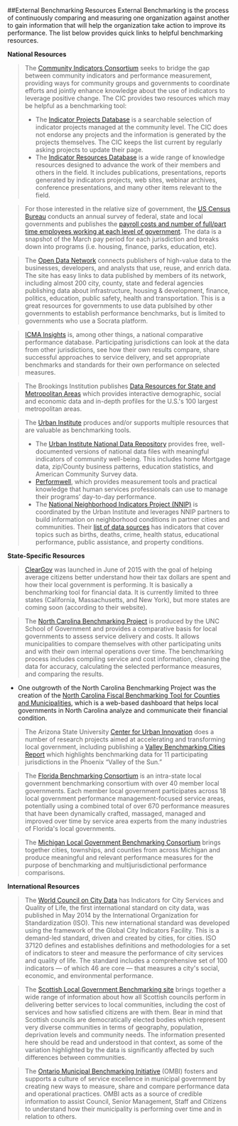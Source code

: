 ##External Benchmarking Resources
External Benchmarking is the process of continuously comparing and measuring one organization against another to gain information that will help the organization take action to improve its performance. The list below provides quick links to helpful benchmarking resources.

**National Resources**

>The [Community Indicators Consortium](http://www.communityindicators.net/about) seeks to bridge the gap between community indicators and performance measurement, providing ways for community groups and governments to coordinate efforts and jointly enhance knowledge about the use of indicators to leverage positive change. The CIC provides two resources which may be helpful as a benchmarking tool:
> * The [Indicator Projects Database](http://www.communityindicators.net/projects) is a searchable selection of indicator projects managed at the community level. The CIC does not endorse any projects and the information is generated by the projects themselves. The CIC keeps the list current by regularly asking projects to update their page.  
> * The [Indicator Resources Database](http://www.communityindicators.net/publications) is a wide range of knowledge resources designed to advance the work of their members and others in the field. It includes publications, presentations, reports generated by indicators projects, web sites, webinar archives, conference presentations, and many other items relevant to the field.

<p>

>For those interested in the relative size of government, the [US Census Bureau](http://www.census.gov/) conducts an annual survey of federal, state and local governments and publishes the [payroll costs and number of full/part time employees working at each level of government](http://www.census.gov//govs/apes/historical_data.html). The data is a snapshot of the March pay period for each jurisdiction and breaks down into programs (i.e. housing, finance, parks, education, etc). 

>The [Open Data Network](http://www.opendatanetwork.com/) connects publishers of high-value data to the businesses, developers, and analysts that use, reuse, and enrich data. The site has easy links to data published by members of its network, including almost 200 city, county, state and federal agencies publishing data about infrastructure, housing & development, finance, politics, education, public safety, health and transportation. This is a great resources for governments to use data publsihed by other governments to establish performance benchmarks, but is limited to governments who use a Socrata platform.

>[ICMA Insights](http://icma.org/en/results/center_for_performance_measurement/icma_insights) is, among other things, a national comparative performance database. Participating jurisdictions can look at the data from other jurisdictions, see how their own results compare, share successful approaches to service delivery, and set appropriate benchmarks and standards for their own performance on selected measures.

>The Brookings Institution publishes [Data Resources for State and Metropolitan Areas](http://www.brookings.edu/about/programs/metro/resources) which provides interactive demographic, social and economic data and in-depth profiles for the U.S.'s 100 largest metropolitan areas. 

>The [Urban Institute](http://www.urban.org/) produces and/or supports multiple resources that are valuable as benchmarking tools. 
> * The [Urban Institute National Data Repository](http://www.metrotrends.org/natdata/) provides free, well-documented versions of national data files with meaningful indicators of community well-being. This includes home Mortgage data, zip/County business patterns, education statistics, and American Community Survey data.   
> * [Performwell](http://www.performwell.org/), which provides measurement tools and practical knowledge that human services professionals can use to manage their programs’ day-to-day performance.
> * The [National Neighborhood Indicators Project (NNIP)](http://www.neighborhoodindicators.org/data-tech/sources) is coordinated by the Urban Institute and leverages NNIP partners to build information on neighborhood conditions in partner cities and communities. Their [list of data sources](http://www.neighborhoodindicators.org/data-tech/sources) has indicators that cover topics such as births, deaths, crime, health status, educational performance, public assistance, and property conditions.

**State-Specific Resources**

>[ClearGov](http://www.cleargov.com/) was launched in June of 2015 with the goal of helping average citizens better understand how their tax dollars are spent and how their local government is performing. It is basically a benchmarking tool for financial data. It is currently limited to three states (California, Massachusetts, and New York), but more states are coming soon (according to their website). 

>The [North Carolina Benchmarking Project](http://www.sog.unc.edu/resources/microsites/north-carolina-benchmarking-project) is produced by the UNC School of Government and provides a comparative basis for local governments to assess service delivery and costs. It allows municipalities to compare themselves with other participating units and with their own internal operations over time. The benchmarking process includes compiling service and cost information, cleaning the data for accuracy, calculating the selected performance measures, and comparing the results. 
* One outgrowth of the North Carolina Benchmarking Project was the creation of the [North Carolina Fiscal Benchmarking Tool for Counties and Municipalities](https://www.nctreasurer.com/slg/lfm/financial-analysis/Pages/Financial-Statistics-Tool.aspx), which is a web-based dashboard that helps local governments in North Carolina analyze and communicate their financial condition.

>The Arizona State University [Center for Urban Innovation](https://urbaninnovation.asu.edu/) does a number of research projects aimed at accelerating and transforming local government, including publishing a [Valley Benchmarking Cities Report](https://urbaninnovation.asu.edu/research/reports/valley-benchmark-cities-2014-2015/view) which highlights benchmarking data for 11 participating jurisdictions in the Phoenix “Valley of the Sun.” 

>The [Florida Benchmarking Consortium](http://www.flbenchmark.org/) is an intra-state local government benchmarking consortium with over 40 member local governments.  Each member local government participates across 18 local government performance management-focused service areas, potentially using a combined total of over 670 performance measures that have been dynamically crafted, massaged, managed and improved over time by service area experts from the many industries of Florida's local governments.

>The [Michigan Local Government Benchmarking Consortium](http://msue.anr.msu.edu/program/info/benchmarking_consortium) brings together cities, townships, and counties from across Michigan and produce meaningful and relevant performance measures for the purpose of benchmarking and multijurisdictional performance comparisons. 

**International Resources**

>The [World Council on City Data](http://open.dataforcities.org/) has Indicators for City Services and Quality of Life, the first international standard on city data, was published in May 2014 by the International Organization for Standardization (ISO). This new international standard was developed using the framework of the Global City Indicators Facility. This is a demand-led standard, driven and created by cities, for cities. ISO 37120 defines and establishes definitions and methodologies for a set of indicators to steer and measure the performance of city services and quality of life. The standard includes a comprehensive set of 100 indicators — of which 46 are core — that measures a city's social, economic, and environmental performance.

>The [Scottish Local Government Benchmarking site](http://www.improvementservice.org.uk/benchmarking/) brings together a wide range of information about how all Scottish councils perform in delivering better services to local communities, including the cost of services and how satisfied citizens are with them. Bear in mind that Scottish councils are democratically elected bodies which represent very diverse communities in terms of geography, population, deprivation levels and community needs. The information presented here should be read and understood in that context, as some of the variation highlighted by the data is significantly affected by such differences between communities.

>The [Ontario Municipal Benchmarking Initiative](http://www.ombi.ca/) (OMBI) fosters and supports a culture of service excellence in municipal government by creating new ways to measure, share and compare performance data and operational practices. OMBI acts as a source of credible information to assist Council, Senior Management, Staff and Citizens to understand how their municipality is performing over time and in relation to others.
